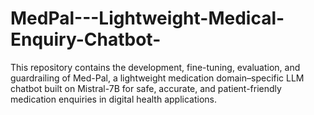 # MedPal---Lightweight-Medical-Enquiry-Chatbot-
This repository contains the development, fine-tuning, evaluation, and guardrailing of Med-Pal, a lightweight medication domain–specific LLM chatbot built on Mistral-7B for safe, accurate, and patient-friendly medication enquiries in digital health applications.
